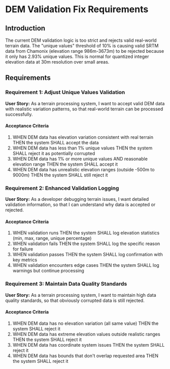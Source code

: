 # DEM Validation Fix Requirements

## Introduction

The current DEM validation logic is too strict and rejects valid real-world terrain data. The "unique values" threshold of 10% is causing valid SRTM data from Chamonix (elevation range 986m-3673m) to be rejected because it only has 2.93% unique values. This is normal for quantized integer elevation data at 30m resolution over small areas.

## Requirements

### Requirement 1: Adjust Unique Values Validation

**User Story:** As a terrain processing system, I want to accept valid DEM data with realistic variation patterns, so that real-world terrain can be processed successfully.

#### Acceptance Criteria

1. WHEN DEM data has elevation variation consistent with real terrain THEN the system SHALL accept the data
2. WHEN DEM data has less than 1% unique values THEN the system SHALL reject it as potentially corrupted
3. WHEN DEM data has 1% or more unique values AND reasonable elevation range THEN the system SHALL accept it
4. WHEN DEM data has unrealistic elevation ranges (outside -500m to 9000m) THEN the system SHALL still reject it

### Requirement 2: Enhanced Validation Logging

**User Story:** As a developer debugging terrain issues, I want detailed validation information, so that I can understand why data is accepted or rejected.

#### Acceptance Criteria

1. WHEN validation runs THEN the system SHALL log elevation statistics (min, max, range, unique percentage)
2. WHEN validation fails THEN the system SHALL log the specific reason for failure
3. WHEN validation passes THEN the system SHALL log confirmation with key metrics
4. WHEN validation encounters edge cases THEN the system SHALL log warnings but continue processing

### Requirement 3: Maintain Data Quality Standards

**User Story:** As a terrain processing system, I want to maintain high data quality standards, so that obviously corrupted data is still rejected.

#### Acceptance Criteria

1. WHEN DEM data has no elevation variation (all same value) THEN the system SHALL reject it
2. WHEN DEM data has extreme elevation values outside realistic ranges THEN the system SHALL reject it
3. WHEN DEM data has coordinate system issues THEN the system SHALL reject it
4. WHEN DEM data has bounds that don't overlap requested area THEN the system SHALL reject it